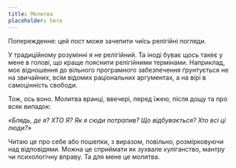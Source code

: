 ```yaml
---
title: Молитва
placeholder: here
---
```


Попереждення: цей пост може зачепити чиїсь релігійні погляди.

У традиційному розумінні я не релігійний. Та іноді буває щось такеє у мене в голові, що краще пояснити релігійними термінами. Наприклад, моє відношення до вільного програмного забезпечення ґрунтується не на звичайних, всім відомих раціональних аргументах, а на вірі в самоцінність свободи.

Тож, ось воно. Молитва вранці, ввечері, перед їжею, після дощу та про всяк випадок:

_«Блядь, де я? ХТО Я? Як я сюди потрапив? Що відбувається? Хто всі ці люди?»_

Читаю це про себе або пошепки, з виразом, повільно, розмірковуючи над відповідями. Можна це сприймати як зухвале хуліганство, мантру чи психологічну вправу. Та для мене це молитва.
